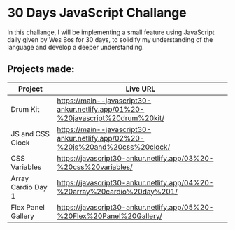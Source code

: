 # 30 Days JavaScript Challange

In this challange, I will be implementing a small feature using JavaScript daily given by Wes Bos for 30 days, to solidify my understanding of the language and develop a deeper understanding.

## Projects made:

| Project            | Live URL                                                                       |
| ------------------ | ------------------------------------------------------------------------------ |
| Drum Kit           | https://main--javascript30-ankur.netlify.app/01%20-%20javascript%20drum%20kit/ |
| JS and CSS Clock   | https://main--javascript30-ankur.netlify.app/02%20-%20js%20and%20css%20clock/  |
| CSS Variables      | https://javascript30-ankur.netlify.app/03%20-%20css%20variables/               |
| Array Cardio Day 1 | https://javascript30-ankur.netlify.app/04%20-%20array%20cardio%20day%201/      |
| Flex Panel Gallery | https://javascript30-ankur.netlify.app/05%20-%20Flex%20Panel%20Gallery/        |
